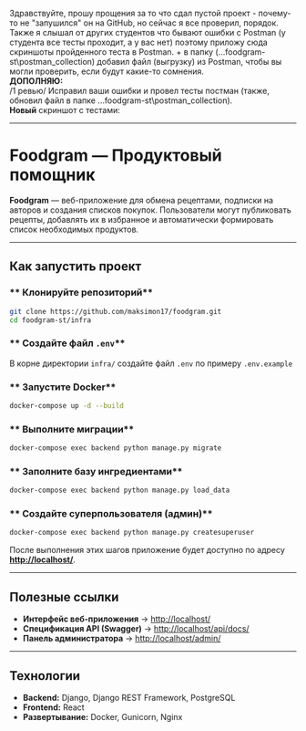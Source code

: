 Здравствуйте, прошу прощения за то что сдал пустой проект - почему-то не "запушился" он на GitHub, но сейчас я все проверил, порядок. Также я слышал от других студентов что бывают ошибки с Postman (у студента все тесты проходит, а у вас нет) поэтому приложу сюда скриншоты пройденного теста в Postman. + в папку (...foodgram-st\postman_collection) добавил файл (выгрузку) из Postman, чтобы вы могли проверить, если будут какие-то сомнения.  
**ДОПОЛНЯЮ:**  
/1 ревью/ Исправил ваши ошибки и провел тесты постман (также, обновил файл в папке ...foodgram-st\postman_collection).  
**Новый** скриншот с тестами:



---
# **Foodgram — Продуктовый помощник**

**Foodgram** — веб-приложение для обмена рецептами, подписки на авторов и создания списков покупок. Пользователи могут публиковать рецепты, добавлять их в избранное и автоматически формировать список необходимых продуктов.

---

##  **Как запустить проект**

### ** Клонируйте репозиторий**
```sh
git clone https://github.com/maksimon17/foodgram.git
cd foodgram-st/infra
```

### ** Создайте файл `.env`**
В корне директории `infra/` создайте файл `.env` по примеру `.env.example`

### ** Запустите Docker**
```sh
docker-compose up -d --build
```

### ** Выполните миграции**
```sh
docker-compose exec backend python manage.py migrate
```

### ** Заполните базу ингредиентами**
```sh
docker-compose exec backend python manage.py load_data
```

### ** Создайте суперпользователя (админ)**
```sh
docker-compose exec backend python manage.py createsuperuser
```

После выполнения этих шагов приложение будет доступно по адресу **[http://localhost/](http://localhost/)**.

---

## **Полезные ссылки**

- **Интерфейс веб-приложения** → [http://localhost/](http://localhost/)
- **Спецификация API (Swagger)** → [http://localhost/api/docs/](http://localhost/api/docs/)
- **Панель администратора** → [http://localhost/admin/](http://localhost/admin/)

---

## **Технологии**
- **Backend:** Django, Django REST Framework, PostgreSQL
- **Frontend:** React
- **Развертывание:** Docker, Gunicorn, Nginx
